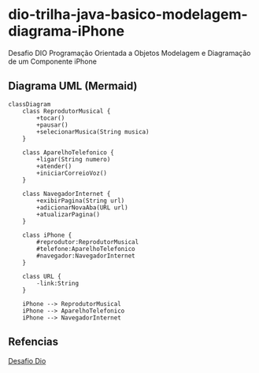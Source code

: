 # dio-trilha-java-basico-modelagem-diagrama-iPhone
Desafio DIO Programação Orientada a Objetos Modelagem e Diagramação de um Componente iPhone


## Diagrama UML (Mermaid)
```mermaid
classDiagram
    class ReprodutorMusical {
        +tocar()
        +pausar()
        +selecionarMusica(String musica)
    }

    class AparelhoTelefonico {
        +ligar(String numero)
        +atender()
        +iniciarCorreioVoz()
    }

    class NavegadorInternet {
        +exibirPagina(String url)
        +adicionarNovaAba(URL url)
        +atualizarPagina()
    }

    class iPhone {
        #reprodutor:ReprodutorMusical
        #telefone:AparelhoTelefonico
        #navegador:NavegadorInternet
    }

    class URL {
        -link:String
    }

    iPhone --> ReprodutorMusical
    iPhone --> AparelhoTelefonico
    iPhone --> NavegadorInternet
```


## Refencias

[Desafio Dio](https://github.com/glysns/trilha-java-basico/desafios/poo/README.md)
